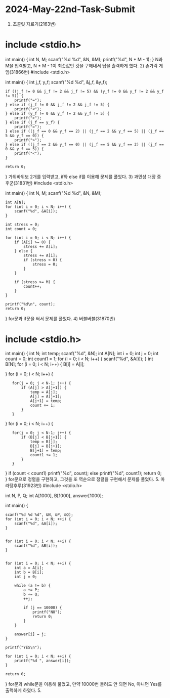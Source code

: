 # 2024-May-22nd-Task-Submit
1) 초콜릿 자르기(2163번)
# include <stdio.h>
int main()
{
    int N, M;
    scanf("%d %d", &N, &M);
    printf("%d", N * M - 1);
}
N과 M을 입력받고, N * M - 1이 최솟값인 것을 구해내서 답을 출력하게 했다.
2) 손가락 게임(31866번)
#include <stdio.h>

int main() {
    int j_f, y_f;
    scanf("%d %d", &j_f, &y_f);
    
    if ((j_f != 0 && j_f != 2 && j_f != 5) && (y_f != 0 && y_f != 2 && y_f != 5)) {
        printf("=");
    } else if (j_f != 0 && j_f != 2 && j_f != 5) {
        printf("<");
    } else if (y_f != 0 && y_f != 2 && y_f != 5) {
        printf(">");
    } else if (j_f == y_f) {
        printf("=");
    } else if ((j_f == 0 && y_f == 2) || (j_f == 2 && y_f == 5) || (j_f == 5 && y_f == 0)) {
        printf(">");
    } else if ((j_f == 2 && y_f == 0) || (j_f == 5 && y_f == 2) || (j_f == 0 && y_f == 5)) {
        printf("<");
    }
    
    return 0;
}
가위바위보 2개를 입력받고, if와 else if를 이용해 문제를 풀었다.
3) 과민성 대장 증후군(31831번)
#include <stdio.h>

int main() {
    int N, M;
    scanf("%d %d", &N, &M);

    int A[N];
    for (int i = 0; i < N; i++) {
        scanf("%d", &A[i]);
    }

    int stress = 0;
    int count = 0;

    for (int i = 0; i < N; i++) {
        if (A[i] >= 0) {
            stress += A[i];
        } else {
            stress += A[i]; 
            if (stress < 0) {
                stress = 0;
            }
        }

        if (stress >= M) {
            count++;
        }
    }

    printf("%d\n", count);
    return 0;
}
for문과 if문을 써서 문제를 풀었다.
4) 버블버블(31870번)
# include <stdio.h>
int main()
{
   int N;
   int temp;
   scanf("%d", &N);
   int A[N];
   int i = 0;
   int j = 0;
   int count = 0;
   int count1 = 1;
   for (i = 0; i < N; i++) {
       scanf("%d", &A[i]);
   }
   int B[N];
   for (i = 0; i < N; i++) {
       B[i] = A[i];
       
   }
   for (i = 0; i < N; i++) {
  
       for(j = 0; j < N-1; j++) {
           if (A[j] > A[j+1]) {
               temp = A[j];
               A[j] = A[j+1];
               A[j+1] = temp;
               count += 1;
           }
       }
   }
     for (i = 0; i < N; i++) {
    
       for(j = 0; j < N-1; j++) {
           if (B[j] < B[j+1]) {
               temp = B[j];
               B[j] = B[j+1];
               B[j+1] = temp;
               count1 += 1;
           }
       }
   }
   if (count < count1)
       printf("%d", count);
   else
       printf("%d", count1);
   return 0;
}
for문으로 정렬을 구현하고, 그것을 또 역순으로 정렬을 구현해서 문제를 풀었다.
5. 마라탕후루(31923번)
#include <stdio.h>


int N, P, Q;
int A[1000], B[1000], answer[1000];

int main() {

    
    scanf("%d %d %d", &N, &P, &Q);
    for (int i = 0; i < N; ++i) {
        scanf("%d", &A[i]);
    }

   
    for (int i = 0; i < N; ++i) {
        scanf("%d", &B[i]);
    }

    
    for (int i = 0; i < N; ++i) {
        int a = A[i];
        int b = B[i];
        int j = 0;

        while (a != b) {
            a += P;
            b += Q;
            ++j;

            if (j == 10000) {
                printf("NO");
                return 0;
            }
        }

        answer[i] = j;
    }

    printf("YES\n");

    for (int i = 0; i < N; ++i) {
        printf("%d ", answer[i]);
    }

    return 0;
}
for문과 while문을 이용해 풀었고, 만약 10000번 돌려도 안 되면 No, 아니면 Yes를 출력하게 하였다.
5.
